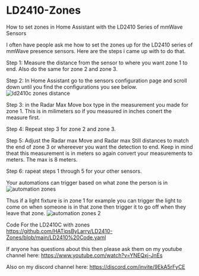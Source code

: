 # LD2410-Zones
How to set zones in Home Assistant with the LD2410 Series of mmWave Sensors

I often have people ask me how to set the zones up for the LD2410 series of mmWave presence sensors. Here are the steps i came up with to do that.

Step 1: Measure the distance from the sensor to where you want zone 1 to end. Also do the same for zone 2 and zone 3.

Step 2: In Home Assistant go to the sensors configuration page and scroll down until you find the configurations you see below.
![ld2410c zones distance](https://github.com/HATipsByLarry/LD2410-Zones/assets/49766850/eabc0fe5-1bcf-41be-8ef1-5da76bb94bcb)

Step 3: in the Radar Max Move box type in the measurement you made for zone 1. This is in milimeters so if you measured in inches conert the measure first.

Step 4: Repeat step 3 for zone 2 and zone 3.

Step 5: Adjust the Radar max Move and Radar max Still distances to match the end of zone 3 or whereever you want the detection to end. Keep in mind theat this measurement is in meters so again convert your measurements to meters. The max is 8 meters.

Step 6: rapeat steps 1 through 5 for your other sensors.

Your automations can trigger based on what zone the person is in
![automation zones](https://github.com/HATipsByLarry/LD2410-Zones/assets/49766850/06d82486-14e8-41c8-b874-3062a86c064c)

Thus if a light fixture is in zone 1 for example you can trigger the light to come on when someone is in that zone then trigger it to go off when they leave that zone.
![automation zones 2](https://github.com/HATipsByLarry/LD2410-Zones/assets/49766850/d2acf62f-b562-41b7-804a-d5e300043433)

Code For the LD2410C with zones https://github.com/HATipsByLarry/LD2410-Zones/blob/main/LD2410%20Code.yaml

If anyone has questions about this then please ask them on my youtube channel here: https://www.youtube.com/watch?v=YNEQxj-JnEs

Also on my discord channel here: https://discord.com/invite/9EkA5rFyCE
